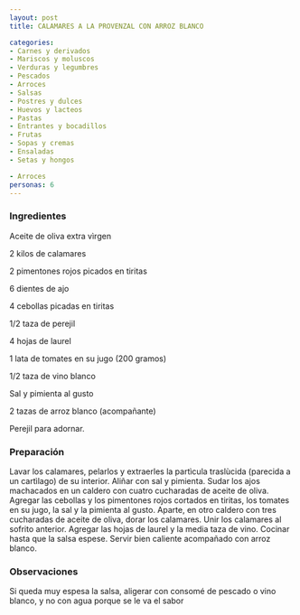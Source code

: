 ```yaml
---
layout: post
title: CALAMARES A LA PROVENZAL CON ARROZ BLANCO

categories:
- Carnes y derivados
- Mariscos y moluscos
- Verduras y legumbres
- Pescados
- Arroces
- Salsas
- Postres y dulces
- Huevos y lacteos
- Pastas
- Entrantes y bocadillos
- Frutas
- Sopas y cremas
- Ensaladas
- Setas y hongos

- Arroces
personas: 6 
---
```

<h3>Ingredientes</h3>
Aceite de oliva extra v&igrave;rgen

2 kilos de calamares

2 pimentones rojos picados en tiritas

6 dientes de ajo

4 cebollas picadas en tiritas

1/2 taza de perejil

4 hojas de laurel

1 lata de tomates en su jugo (200 gramos)

1/2 taza de vino blanco

Sal y pimienta al gusto

2 tazas de arroz blanco (acompañante)

Perejil para adornar.

<h3>Preparación</h3>
Lavar los calamares, pelarlos y extraerles la part&igrave;cula trasl&ugrave;cida (parecida a un cart&igrave;lago) de su interior. Aliñar con sal y pimienta. Sudar los ajos machacados en un caldero con cuatro cucharadas de aceite de oliva. Agregar las cebollas y los pimentones rojos cortados en tiritas, los tomates en su jugo, la sal y la pimienta al gusto. Aparte, en otro caldero con tres cucharadas de aceite de oliva, dorar los calamares. Unir los calamares al sofrito anterior. Agregar las hojas de laurel y la media taza de vino. Cocinar hasta que la salsa espese. Servir bien caliente acompañado con arroz blanco.

<h3>Observaciones</h3>
Si queda muy espesa la salsa, aligerar con consomé de pescado o vino blanco, y no con agua porque se le va el sabor

